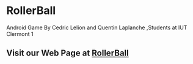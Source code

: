 # RollerBall
Android Game By Cedric Lelion and Quentin Laplanche
,Students at IUT Clermont 1

## Visit our Web Page at [RollerBall](http://ehtram.github.io/RollerBall/)
